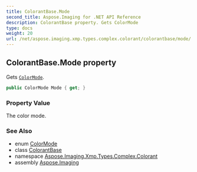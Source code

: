 ```yaml
---
title: ColorantBase.Mode
second_title: Aspose.Imaging for .NET API Reference
description: ColorantBase property. Gets ColorMode
type: docs
weight: 20
url: /net/aspose.imaging.xmp.types.complex.colorant/colorantbase/mode/
---
```

## ColorantBase.Mode property

Gets [`ColorMode`](../../colormode/).

```csharp
public ColorMode Mode { get; }
```

### Property Value

The color mode.

### See Also

* enum [ColorMode](../../colormode/)
* class [ColorantBase](../)
* namespace [Aspose.Imaging.Xmp.Types.Complex.Colorant](../../colorantbase/)
* assembly [Aspose.Imaging](../../../)


